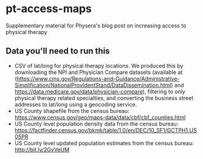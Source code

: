 # pt-access-maps
Supplementary material for Physera's blog post on increasing access to physical therapy

## Data you'll need to run this
* CSV of lat/long for physical therapy locations.  We produced this by downloading the NPI and Physician Compare datasets (available at (https://www.cms.gov/Regulations-and-Guidance/Administrative-Simplification/NationalProvIdentStand/DataDissemination.html) and https://data.medicare.gov/data/physician-compare), filtering to only physical therapy related specialties, and converting the business street addresses to lat/long using a geocoding service.  
* US County shapefile from the census bureau: https://www.census.gov/geo/maps-data/data/cbf/cbf_counties.html
* US County level population density data from the census bureau: https://factfinder.census.gov/bkmk/table/1.0/en/DEC/10_SF1/GCTPH1.US05PR
* US County level updated population estimates from the census bureau: http://bit.ly/2GvVeUM
